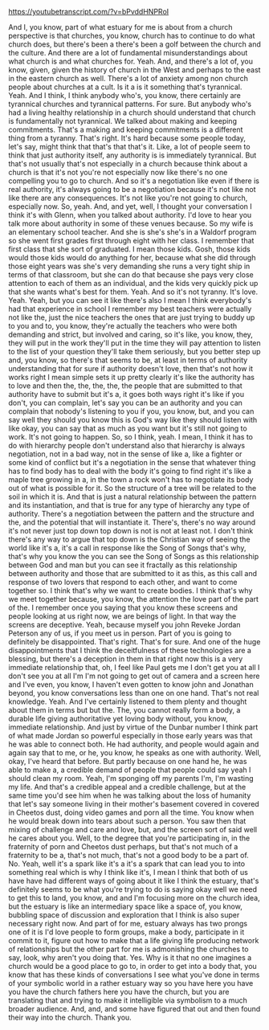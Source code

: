 https://youtubetranscript.com/?v=bPvddHNPRoI

 And I, you know, part of what estuary for me is about from a church perspective is that churches, you know, church has to continue to do what church does, but there's been a there's been a golf between the church and the culture. And there are a lot of fundamental misunderstandings about what church is and what churches for. Yeah. And, and there's a lot of, you know, given, given the history of church in the West and perhaps to the east in the eastern church as well. There's a lot of anxiety among non church people about churches at a cult. Is it a is it something that's tyrannical. Yeah. And I think, I think anybody who's, you know, there certainly are tyrannical churches and tyrannical patterns. For sure. But anybody who's had a living healthy relationship in a church should understand that church is fundamentally not tyrannical. We talked about making and keeping commitments. That's a making and keeping commitments is a different thing from a tyranny. That's right. It's hard because some people today, let's say, might think that that's that that's it. Like, a lot of people seem to think that just authority itself, any authority is is immediately tyrannical. But that's not usually that's not especially in a church because think about a church is that it's not you're not especially now like there's no one compelling you to go to church. And so it's a negotiation like even if there is real authority, it's always going to be a negotiation because it's not like not like there are any consequences. It's not like you're not going to church, especially now. So, yeah. And, and yet, well, I thought your conversation I think it's with Glenn, when you talked about authority. I'd love to hear you talk more about authority in some of these venues because. So my wife is an elementary school teacher. And she is she's she's in a Waldorf program so she went first grades first through eight with her class. I remember that first class that she sort of graduated. I mean those kids. Gosh, those kids would those kids would do anything for her, because what she did through those eight years was she's very demanding she runs a very tight ship in terms of that classroom, but she can do that because she pays very close attention to each of them as an individual, and the kids very quickly pick up that she wants what's best for them. Yeah. And so it's not tyranny. It's love. Yeah. Yeah, but you can see it like there's also I mean I think everybody's had that experience in school I remember my best teachers were actually not like the, just the nice teachers the ones that are just trying to buddy up to you and to, you know, they're actually the teachers who were both demanding and strict, but involved and caring, so it's like, you know, they, they will put in the work they'll put in the time they will pay attention to listen to the list of your question they'll take them seriously, but you better step up and, you know, so there's that seems to be, at least in terms of authority understanding that for sure if authority doesn't love, then that's not how it works right I mean simple sets it up pretty clearly it's like the authority has to love and then the, the, the, the, the people that are submitted to that authority have to submit but it's a, it goes both ways right it's like if you don't, you can complain, let's say you can be an authority and you can complain that nobody's listening to you if you, you know, but, and you can say well they should you know this is God's way like they should listen with like okay, you can say that as much as you want but it's still not going to work. It's not going to happen. So, so I think, yeah. I mean, I think it has to do with hierarchy people don't understand also that hierarchy is always negotiation, not in a bad way, not in the sense of like a, like a fighter or some kind of conflict but it's a negotiation in the sense that whatever thing has to find body has to deal with the body it's going to find right it's like a maple tree growing in a, in the town a rock won't has to negotiate its body out of what is possible for it. So the structure of a tree will be related to the soil in which it is. And that is just a natural relationship between the pattern and its instantiation, and that is true for any type of hierarchy any type of authority. There's a negotiation between the pattern and the structure and the, and the potential that will instantiate it. There's, there's no way around it's not never just top down top down is not is not at least not. I don't think there's any way to argue that top down is the Christian way of seeing the world like it's a, it's a call in response like the Song of Songs that's why, that's why you know the you can see the Song of Songs as this relationship between God and man but you can see it fractally as this relationship between authority and those that are submitted to it as this, as this call and response of two lovers that respond to each other, and want to come together so. I think that's why we want to create bodies. I think that's why we meet together because, you know, the attention the love part of the part of the. I remember once you saying that you know these screens and people looking at us right now, we are beings of light. In that way the screens are deceptive. Yeah, because myself you john Reveke Jordan Peterson any of us, if you meet us in person. Part of you is going to definitely be disappointed. That's right. That's for sure. And one of the huge disappointments that I think the deceitfulness of these technologies are a blessing, but there's a deception in them in that right now this is a very immediate relationship that, oh, I feel like Paul gets me I don't get you at all I don't see you at all I'm I'm not going to get out of camera and a screen here and I've even, you know, I haven't even gotten to know john and Jonathan beyond, you know conversations less than one on one hand. That's not real knowledge. Yeah. And I've certainly listened to them plenty and thought about them in terms but but the. The, you cannot really form a body, a durable life giving authoritative yet loving body without, you know, immediate relationship. And just by virtue of the Dunbar number I think part of what made Jordan so powerful especially in those early years was that he was able to connect both. He had authority, and people would again and again say that to me, or he, you know, he speaks as one with authority. Well, okay, I've heard that before. But partly because on one hand he, he was able to make a, a credible demand of people that people could say yeah I should clean my room. Yeah, I'm sponging off my parents I'm, I'm wasting my life. And that's a credible appeal and a credible challenge, but at the same time you'd see him when he was talking about the loss of humanity that let's say someone living in their mother's basement covered in covered in Cheetos dust, doing video games and porn all the time. You know when he would break down into tears about such a person. You saw then that mixing of challenge and care and love, but, and the screen sort of said well he cares about you. Well, to the degree that you're participating in, in the fraternity of porn and Cheetos dust perhaps, but that's not much of a fraternity to be a, that's not much, that's not a good body to be a part of. No. Yeah, well it's a spark like it's a it's a spark that can lead you to into something real which is why I think like it's, I mean I think that both of us have have had different ways of going about it like I think the estuary, that's definitely seems to be what you're trying to do is saying okay well we need to get this to land, you know, and and I'm focusing more on the church idea, but the estuary is like an intermediary space like a space of, you know, bubbling space of discussion and exploration that I think is also super necessary right now. And part of for me, estuary always has two prongs one of it is I'd love people to form groups, make a body, participate in it commit to it, figure out how to make that a life giving life producing network of relationships but the other part for me is admonishing the churches to say, look, why aren't you doing that. Yes. Why is it that no one imagines a church would be a good place to go to, in order to get into a body that, you know that has these kinds of conversations I see what you've done in terms of your symbolic world in a rather estuary way so you have here you have you have the church fathers here you have the church, but you are translating that and trying to make it intelligible via symbolism to a much broader audience. And, and, and some have figured that out and then found their way into the church. Thank you.